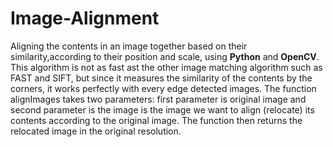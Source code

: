 # Image-Alignment
Aligning the contents in an image together based on their similarity,according to their position and scale, using **Python** and **OpenCV**. This algorithm is not as fast ast the other image matching algorithm such as FAST and SIFT, but since it measures the similarity of the contents by the corners, it works perfectly with every edge detected images. The function alignImages takes two parameters: first parameter is original image and second parameter is the image is the image we want to align (relocate) its contents according to the original image. The function then returns the relocated image in the original resolution. 
